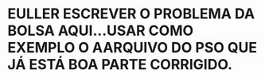 # EULLER ESCREVER O PROBLEMA DA BOLSA AQUI...USAR COMO EXEMPLO O AARQUIVO DO PSO QUE JÁ ESTÁ BOA PARTE CORRIGIDO.
